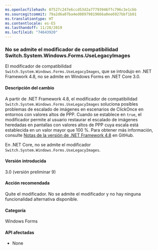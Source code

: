 ```yaml
---
ms.openlocfilehash: 07527c247e6ccd53d2a77793946ffc796c3e1cbb
ms.sourcegitcommit: 79a2d6a07ba4ed08979819666a0ee6927bbf1b01
ms.translationtype: HT
ms.contentlocale: es-ES
ms.lasthandoff: 11/28/2019
ms.locfileid: "74643920"
---
```

### <a name="switchsystemwindowsformsuselegacyimages-compatibility-switch-not-supported"></a>No se admite el modificador de compatibilidad Switch.System.Windows.Forms.UseLegacyImages

El modificador de compatibilidad `Switch.System.Windows.Forms.UseLegacyImages`, que se introdujo en .NET Framework 4.8, no se admite en Windows Forms en .NET Core 3.0.

#### <a name="change-description"></a>Descripción del cambio

A partir de .NET Framework 4.8, el modificador de compatibilidad `Switch.System.Windows.Forms.UseLegacyImages` soluciona posibles problemas de escalado de imágenes en escenarios de ClickOnce en entornos con valores altos de PPP. Cuando se establece en `true`, el modificador permite al usuario restaurar el escalado de imágenes heredadas en pantallas con valores altos de PPP cuya escala está establecida en un valor mayor que 100 %. Para obtener más información, consulte [Notas de la versión de .NET Framework 4.8](https://github.com/microsoft/dotnet/blob/master/releases/net48/dotnet48-changes.md#clickonce) en GitHub.

En .NET Core, no se admite el modificador `Switch.System.Windows.Forms.UseLegacyImages`.

#### <a name="version-introduced"></a>Versión introducida

3.0 (versión preliminar 9)

#### <a name="recommended-action"></a>Acción recomendada

Quite el modificador. No se admite el modificador y no hay ninguna funcionalidad alternativa disponible.

#### <a name="category"></a>Categoría

Windows Forms

#### <a name="affected-apis"></a>API afectadas

- None

<!-- 

### Affected APIs

- Not detectable via API analysis

-->
